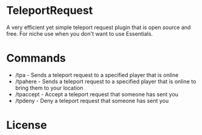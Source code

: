 # TeleportRequest

A very efficient yet simple teleport request plugin that is open source and free. For niche use when you don't want to use Essentials.

# Commands

- /tpa <player> - Sends a teleport request to a specified player that is online
- /tpahere <player> - Sends a teleport request to a specified player that is online to bring them to your location
- /tpaccept - Accept a teleport request that someone has sent you
- /tpdeny - Deny a teleport request that someone has sent you

# License
